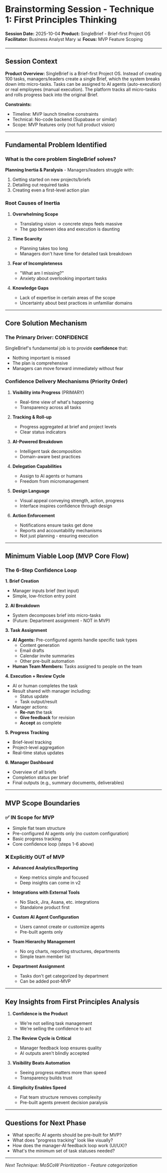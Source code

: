 # Brainstorming Session - Technique 1: First Principles Thinking

**Session Date:** 2025-10-04
**Product:** SingleBrief - Brief-first Project OS
**Facilitator:** Business Analyst Mary 📊
**Focus:** MVP Feature Scoping

---

## Session Context

**Product Overview:**
SingleBrief is a Brief-first Project OS. Instead of creating 100 tasks, managers/leaders create a single Brief, which the system breaks down into micro-tasks. Tasks can be assigned to AI agents (auto-execution) or real employees (manual execution). The platform tracks all micro-tasks and rolls progress back into the original Brief.

**Constraints:**
- Timeline: MVP launch timeline constraints
- Technical: No-code backend (Supabase or similar)
- Scope: MVP features only (not full product vision)

---

## Fundamental Problem Identified

### What is the core problem SingleBrief solves?

**Planning Inertia & Paralysis** - Managers/leaders struggle with:
1. Getting started on new projects/briefs
2. Detailing out required tasks
3. Creating even a first-level action plan

### Root Causes of Inertia

1. **Overwhelming Scope**
   - Translating vision → concrete steps feels massive
   - The gap between idea and execution is daunting

2. **Time Scarcity**
   - Planning takes too long
   - Managers don't have time for detailed task breakdown

3. **Fear of Incompleteness**
   - "What am I missing?"
   - Anxiety about overlooking important tasks

4. **Knowledge Gaps**
   - Lack of expertise in certain areas of the scope
   - Uncertainty about best practices in unfamiliar domains

---

## Core Solution Mechanism

### The Primary Driver: **CONFIDENCE**

SingleBrief's fundamental job is to provide **confidence** that:
- Nothing important is missed
- The plan is comprehensive
- Managers can move forward immediately without fear

### Confidence Delivery Mechanisms (Priority Order)

1. **Visibility into Progress** (PRIMARY)
   - Real-time view of what's happening
   - Transparency across all tasks

2. **Tracking & Roll-up**
   - Progress aggregated at brief and project levels
   - Clear status indicators

3. **AI-Powered Breakdown**
   - Intelligent task decomposition
   - Domain-aware best practices

4. **Delegation Capabilities**
   - Assign to AI agents or humans
   - Freedom from micromanagement

5. **Design Language**
   - Visual appeal conveying strength, action, progress
   - Interface inspires confidence through design

6. **Action Enforcement**
   - Notifications ensure tasks get done
   - Reports and accountability mechanisms
   - Not just planning - ensuring execution

---

## Minimum Viable Loop (MVP Core Flow)

### The 6-Step Confidence Loop

**1. Brief Creation**
- Manager inputs brief (text input)
- Simple, low-friction entry point

**2. AI Breakdown**
- System decomposes brief into micro-tasks
- (Future: Department assignment - NOT in MVP)

**3. Task Assignment**
- **AI Agents:** Pre-configured agents handle specific task types
  - Content generation
  - Email drafts
  - Calendar invite summaries
  - Other pre-built automation
- **Human Team Members:** Tasks assigned to people on the team

**4. Execution + Review Cycle**
- AI or human completes the task
- Result shared with manager including:
  - Status update
  - Task output/result
- Manager actions:
  - **Re-run** the task
  - **Give feedback** for revision
  - **Accept** as complete

**5. Progress Tracking**
- Brief-level tracking
- Project-level aggregation
- Real-time status updates

**6. Manager Dashboard**
- Overview of all briefs
- Completion status per brief
- Final outputs (e.g., summary documents, deliverables)

---

## MVP Scope Boundaries

### ✅ IN Scope for MVP

- Simple flat team structure
- Pre-configured AI agents only (no custom configuration)
- Basic progress tracking
- Core confidence loop (steps 1-6 above)

### ❌ Explicitly OUT of MVP

- **Advanced Analytics/Reporting**
  - Keep metrics simple and focused
  - Deep insights can come in v2

- **Integrations with External Tools**
  - No Slack, Jira, Asana, etc. integrations
  - Standalone product first

- **Custom AI Agent Configuration**
  - Users cannot create or customize agents
  - Pre-built agents only

- **Team Hierarchy Management**
  - No org charts, reporting structures, departments
  - Simple team member list

- **Department Assignment**
  - Tasks don't get categorized by department
  - Can be added post-MVP

---

## Key Insights from First Principles Analysis

1. **Confidence is the Product**
   - We're not selling task management
   - We're selling the confidence to act

2. **The Review Cycle is Critical**
   - Manager feedback loop ensures quality
   - AI outputs aren't blindly accepted

3. **Visibility Beats Automation**
   - Seeing progress matters more than speed
   - Transparency builds trust

4. **Simplicity Enables Speed**
   - Flat team structure removes complexity
   - Pre-built agents prevent decision paralysis

---

## Questions for Next Phase

- What specific AI agents should be pre-built for MVP?
- What does "progress tracking" look like visually?
- How does the manager-AI feedback loop work (UI/UX)?
- What's the minimum set of task statuses needed?

---

*Next Technique: MoSCoW Prioritization - Feature categorization*
